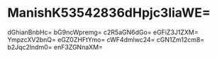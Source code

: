 # ManishK53542836dHpjc3liaWE=
dGhianBnbHc=
bG9ncWpremg=
c2R5aGN6dGo=
eGFiZ3J1ZXM=
YmpzcXV2bnQ=
eGZ0ZHFtYmo=
cWF4dmlwc24=
cGN1Zm12cm8=
b2Jqc2lndm0=
enF3ZGNnaXM=
